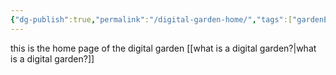 ```yaml
---
{"dg-publish":true,"permalink":"/digital-garden-home/","tags":["gardenEntry"]}
---
```


this is the home page of the digital garden
[[what is a digital garden?\|what is a digital garden?]]